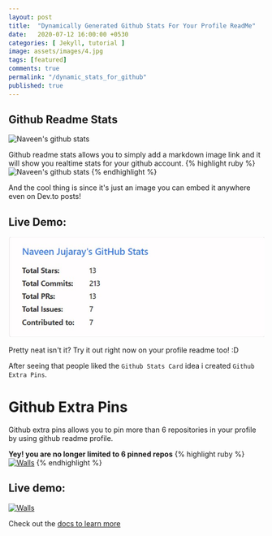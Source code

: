 ```yaml
---
layout: post
title:  "Dynamically Generated Github Stats For Your Profile ReadMe"
date:   2020-07-12 16:00:00 +0530
categories: [ Jekyll, tutorial ]
image: assets/images/4.jpg
tags: [featured]
comments: true
permalink: "/dynamic_stats_for_github"
published: true
---
```

## Github Readme Stats

![Naveen's github stats](https://github-readme-stats.vercel.app/api?username=naveenjujaray)

Github readme stats allows you to simply add a markdown image link and it will show you realtime stats for your github account.
{% highlight ruby %}
![Naveen's github stats](https://github-readme-stats.vercel.app/api?username=naveenjujaray)
{% endhighlight %}

And the cool thing is since it's just an image you can embed it anywhere even on Dev.to posts!

## Live Demo:

![githubstats](assets/images/4.jpg)

Pretty neat isn't it? Try it out right now on your profile readme too! :D

After seeing that people liked the `Github Stats Card` idea i created `Github Extra Pins`.

# Github Extra Pins
Github extra pins allows you to pin more than 6 repositories in your profile by using github readme profile.

**Yey! you are no longer limited to 6 pinned repos**
{% highlight ruby %}
[![Walls](https://github-readme-stats.vercel.app/api/pin/?username=naveenjujaray&repo=walls)](https://github.com/naveenjujaray/walls)
{% endhighlight %}

## Live demo:

[![Walls](https://github-readme-stats.vercel.app/api/pin/?username=naveenjujaray&repo=walls)](https://github.com/naveenjujaray/walls)

Check out the [docs to learn more]

[docs to learn more]: https://github.com/anuraghazra/github-readme-stats#github-extra-pins